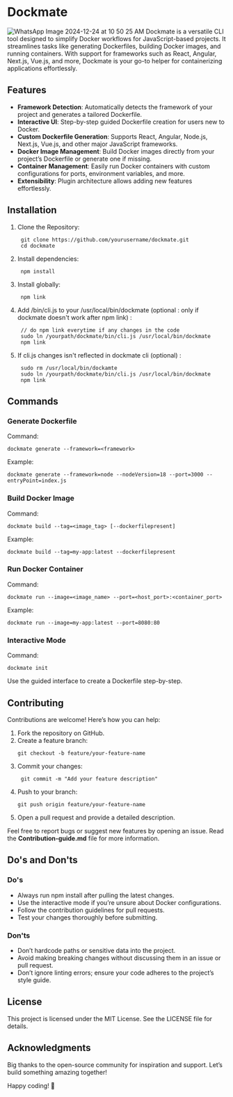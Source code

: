 # Dockmate
![WhatsApp Image 2024-12-24 at 10 50 25 AM](https://github.com/user-attachments/assets/4ebd536b-2e50-48d0-8b7c-3fd515678a4b)
Dockmate is a versatile CLI tool designed to simplify Docker workflows for JavaScript-based projects. It streamlines tasks like generating Dockerfiles, building Docker images, and running containers. With support for frameworks such as React, Angular, Next.js, Vue.js, and more, Dockmate is your go-to helper for containerizing applications effortlessly.

## Features
- **Framework Detection**: Automatically detects the framework of your project and generates a tailored Dockerfile.
- **Interactive UI**: Step-by-step guided Dockerfile creation for users new to Docker.
- **Custom Dockerfile Generation**: Supports React, Angular, Node.js, Next.js, Vue.js, and other major JavaScript frameworks.
- **Docker Image Management**: Build Docker images directly from your project’s Dockerfile or generate one if missing.
- **Container Management**: Easily run Docker containers with custom configurations for ports, environment variables, and more.
- **Extensibility**: Plugin architecture allows adding new features effortlessly.

## Installation
1. Clone the Repository:
   ```
    git clone https://github.com/yourusername/dockmate.git
    cd dockmate
   ```
2. Install dependencies:
   ```
    npm install
   ```
3. Install globally:
   ```
    npm link
   ```
4. Add /bin/cli.js to your /usr/local/bin/dockmate (optional : only if dockmate doesn't work after npm link) :
   ```
    // do npm link everytime if any changes in the code
    sudo ln /yourpath/dockmate/bin/cli.js /usr/local/bin/dockmate
    npm link
   ```
5. If cli.js changes isn't reflected in dockmate cli (optional) :
   ```
    sudo rm /usr/local/bin/dockamte
    sudo ln /yourpath/dockmate/bin/cli.js /usr/local/bin/dockmate
    npm link
   ```
## Commands

### Generate Dockerfile
Command:
```
dockmate generate --framework=<framework>
```

Example:
```
dockmate generate --framework=node --nodeVersion=18 --port=3000 --entryPoint=index.js
```

### Build Docker Image
Command:
```
dockmate build --tag=<image_tag> [--dockerfilepresent]
```

Example:
```
dockmate build --tag=my-app:latest --dockerfilepresent
```

### Run Docker Container
Command:
```
dockmate run --image=<image_name> --port=<host_port>:<container_port>
```

Example:
```
dockmate run --image=my-app:latest --port=8080:80
```

### Interactive Mode
Command:
```
dockmate init
```

Use the guided interface to create a Dockerfile step-by-step.

## Contributing
Contributions are welcome! Here’s how you can help:
1. Fork the repository on GitHub.
2. Create a feature branch:
   ```
   git checkout -b feature/your-feature-name
   ```
4. Commit your changes:
   ```
    git commit -m "Add your feature description"
   ```
5. Push to your branch:
   ```
   git push origin feature/your-feature-name
   ```
7. Open a pull request and provide a detailed description.

Feel free to report bugs or suggest new features by opening an issue. Read the **Contribution-guide.md** file for more information.

## Do's and Don'ts

### Do's
- Always run npm install after pulling the latest changes.
- Use the interactive mode if you’re unsure about Docker configurations.
- Follow the contribution guidelines for pull requests.
- Test your changes thoroughly before submitting.

### Don'ts
- Don’t hardcode paths or sensitive data into the project.
- Avoid making breaking changes without discussing them in an issue or pull request.
- Don’t ignore linting errors; ensure your code adheres to the project’s style guide.

## License
This project is licensed under the MIT License. See the LICENSE file for details.

## Acknowledgments
Big thanks to the open-source community for inspiration and support. Let’s build something amazing together!

Happy coding! 🚀

